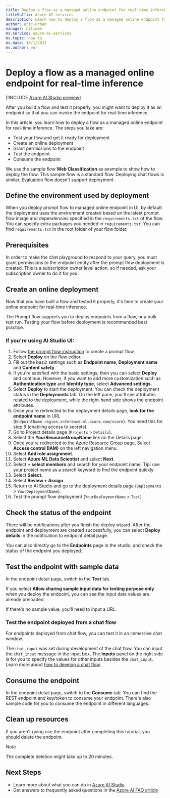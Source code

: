 ```yaml
---
title: Deploy a flow as a managed online endpoint for real-time inference
titleSuffix: Azure AI services
description: Learn how to deploy a flow as a managed online endpoint for real-time inference with Azure AI Studio.
author: eric-urban
manager: nitinme
ms.service: azure-ai-services
ms.topic: how-to
ms.date: 10/1/2023
ms.author: eur
---
```


# Deploy a flow as a managed online endpoint for real-time inference

[!INCLUDE [Azure AI Studio preview](../includes/preview-ai-studio.md)]

After you build a flow and test it properly, you might want to deploy it as an endpoint so that you can invoke the endpoint for real-time inference.

In this article, you learn how to deploy a flow as a managed online endpoint for real-time inference. The steps you take are:

- Test your flow and get it ready for deployment
- Create an online deployment
- Grant permissions to the endpoint
- Test the endpoint
- Consume the endpoint

We use the sample flow **Web Classification** as example to show how to deploy the flow. This sample flow is a standard flow. Deploying chat flows is similar. Evaluation flow doesn't support deployment.

## Define the environment used by deployment

When you deploy prompt flow to managed online endpoint in UI, by default the deployment uses the environment created based on the latest prompt flow image and dependencies specified in the `requirements.txt` of the flow. You can specify extra packages you needed in `requirements.txt`. You can find `requirements.txt` in the root folder of your flow folder.

## Prerequisites

In order to make the chat playground to respond to your query, you must grant permissions to the endpoint entity after the prompt flow deployment is created. This is a subscription owner level action, so if needed, ask your subscription owner to do it for you. 

## Create an online deployment

Now that you have built a flow and tested it properly, it's time to create your online endpoint for real-time inference. 

The Prompt flow supports you to deploy endpoints from a flow, or a bulk test run. Testing your flow before deployment is recommended best practice.


### If you're using AI Studio UI:
1. Follow [the prompt flow instruction](https://github.com/Azure/azureai-insiders/blob/aistudio-preview/previews/aistudio/how-to/build_with_promptflow.md) to create a prompt flow.
1. Select **Deploy** on the flow editor.
1. Fill out the basic settings such as **Endpoint name**, **Deployment name** and **Content safety**.
1. If you're satisfied with the basic settings, then you can select **Deploy** and continue. However, if you want to add more customization such as **Authentication type** and **Identity type**, select **Advanced settings**. 
1. Select **Deploy** to start the deployment. You can check the deployment status in the **Deployments** tab. On the left pane, you'll see attributes related to the deployment, while the right-hand side shows the endpoint attributes. 
1. Once you're redirected to the deployment details page, **look for the endpoint name** in URL (`EndpointName.region.inference.ml.azure.com/score`). You need this for step 9 (enabling access to secrets).
1. Go to Project details page (`Projects` > `Details`).
1. Select the **YourResourceGroupName** link on the Details page.
1. Once you're redirected to the Azure Resource Group page, Select **Access control (IAM)** on the left navigation menu.
1. Select **Add role assignment**.
1. Select **Azure ML Data Scientist** and select **Next**.
1. Select **+ select members** and search for your endpoint name. Tip: use your project name as a search keyword to find the endpoint quickly. 
1. Select **Select**.
1. Select **Review + Assign**.
1. Return to AI Studio and go to the deployment details page (`Deployments` > `YourDeploymentName`).
1. Test the prompt flow deployment (`YourDeploymentName` > `Test`)


## Check the status of the endpoint

There will be notifications after you finish the deploy wizard. After the endpoint and deployment are created successfully, you can select **Deploy details** in the notification to endpoint detail page.

You can also directly go to the **Endpoints** page in the studio, and check the status of the endpoint you deployed.


## Test the endpoint with sample data

In the endpoint detail page, switch to the **Test** tab.

If you select **Allow sharing sample input data for testing purpose only** when you deploy the endpoint, you can see the input data values are already preloaded.

If there's no sample value, you'll need to input a URL.


### Test the endpoint deployed from a chat flow

For endpoints deployed from chat flow, you can test it in an immersive chat window.


The `chat_input` was set during development of the chat flow. You can input the `chat_input` message in the input box. The **Inputs** panel on the right side is for you to specify the values for other inputs besides the `chat_input`. Learn more about [how to develop a chat flow](./flow-develop.md#develop-a-chat-flow).

## Consume the endpoint

In the endpoint detail page, switch to the **Consume** tab. You can find the REST endpoint and key/token to consume your endpoint. There's also sample code for you to consume the endpoint in different languages.


## Clean up resources

If you aren't going use the endpoint after completing this tutorial, you should delete the endpoint.

> [!NOTE]
> The complete deletion might take up to 20 minutes.

## Next Steps

- Learn more about what you can do in [Azure AI Studio](../what-is-ai-studio.md)
- Get answers to frequently asked questions in the [Azure AI FAQ article](../faq.yml)
